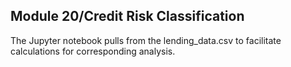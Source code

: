 ## Module 20/Credit Risk Classification #
The Jupyter notebook pulls from the lending_data.csv to facilitate calculations for corresponding analysis.